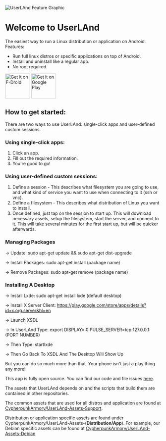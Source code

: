 ![UserLAnd Feature Graphic](https://github.com/CypherpunkArmory/UserLAnd/raw/master/play_store/featureGraphic.png)

# Welcome to UserLAnd

The easiest way to run a Linux distribution or application on Android.   
Features: 
* Run full linux distros or specific applications on top of Android.
* Install and uninstall like a regular app.
* No root required.

[<img src="https://f-droid.org/badge/get-it-on.png"
     alt="Get it on F-Droid"
     height="80">](https://f-droid.org/packages/tech.ula/)
[<img src="https://play.google.com/intl/en_us/badges/images/generic/en-play-badge.png"
     alt="Get it on Google Play"
     height="80">](https://play.google.com/store/apps/details?id=tech.ula)

## How to get started:

There are two ways to use UserLAnd: single-click apps and user-defined custom sessions.

### Using single-click apps:
1. Click an app.
2. Fill out the required information.
3. You're good to go!

### Using user-defined custom sessions:
1. Define a session - This describes what filesystem you are going to use, and what kind of service you want to use when connecting to it (ssh or vnc).
2. Define a filesystem - This describes what distribution of Linux you want to install.
3. Once defined, just tap on the session to start up. This will download necessary assets, setup the filesystem, start the server, and connect to it.  This will take several minutes for the first start up, but will be quicker afterwards.

### Managing Packages

-> Update: sudo apt-get update && sudo apt-get dist-upgrade

-> Install Packages: sudo apt-get install (package name)

-> Remove Packages: sudo apt-get remove (package name)

### Installing A Desktop

-> Install Lxde: sudo apt-get install lxde (default desktop)

-> Install X Server Client: https://play.google.com/store/apps/details?id=x.org.server&hl=en

-> Launch XSDL

-> In UserLAnd Type: export DISPLAY=:0 PULSE_SERVER=tcp:127.0.0.1:(PORT NUMBER)

-> Then Type: startlxde

-> Then Go Back To XSDL And The Desktop Will Show Up



But you can do so much more than that. Your phone isn't just a play thing any more!

This app is fully open source.  You can find our code and file issues [here](https://github.com/CypherpunkArmory/UserLAnd/).

The assets that UserLAnd depends on and the scripts that build them are contained in other repositories.  

The common assets that are used for all distros and application are found at [CypherpunkArmory/UserLAnd-Assets-Support](https://github.com/CypherpunkArmory/UserLAnd-Assets-Support).  

Distribution or application specific assets are found under CypherpunkArmory/UserLAnd-Assets-(__Distribution/App__). For example, our Debian specific assets can be found at [CypherpunkArmory/UserLAnd-Assets-Debian](https://github.com/CypherpunkArmory/UserLAnd-Assets-Debian)
